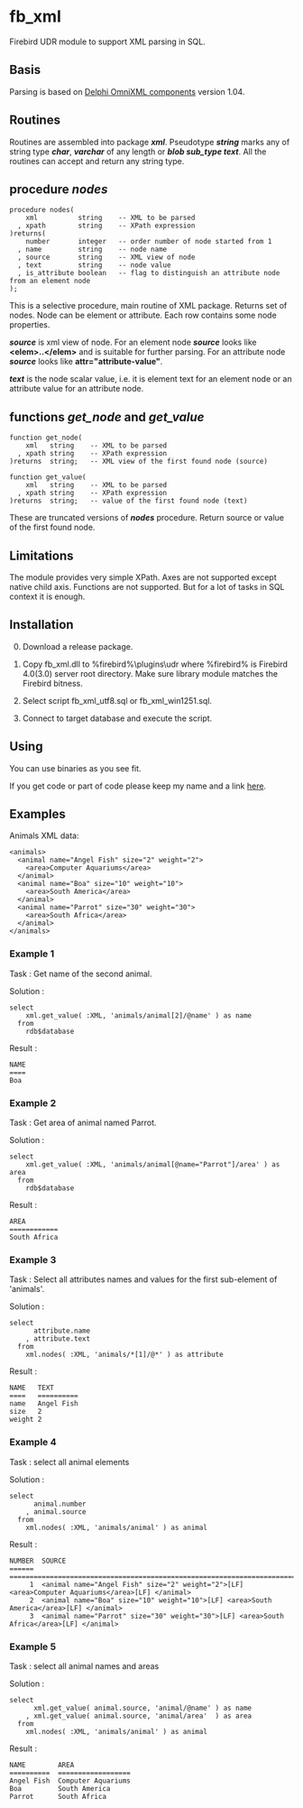 # fb_xml
Firebird UDR module to support XML parsing in SQL.

## Basis

Parsing is based on [Delphi OmniXML components](https://github.com/mremec/omnixml "OmniXML") version 1.04.

## Routines

Routines are assembled into package ***xml***. Pseudotype ***string*** marks any of string type ***char***, ***varchar*** of any length or ***blob sub_type text***. All the routines can accept and return any string type.

## procedure *nodes*

    procedure nodes(
        xml          string    -- XML to be parsed
      , xpath        string    -- XPath expression
    )returns(
        number       integer   -- order number of node started from 1
      , name         string    -- node name
      , source       string    -- XML view of node
      , text         string    -- node value
      , is_attribute boolean   -- flag to distinguish an attribute node from an element node
    );

This is а selective procedure, main routine of XML package. Returns set of nodes. Node can be element or attribute. Each row contains some node properties.

***source*** is xml view of node. For an element node ***source*** looks like **\<elem\>..\</elem\>** and is suitable for further parsing. For an attribute node ***source*** looks like **attr="attribute-value"**.  

***text*** is the node scalar value, i.e. it is element text for an element node or an attribute value for an attribute node.


## functions *get_node* and *get_value*

    function get_node(
        xml   string    -- XML to be parsed
      , xpath string    -- XPath expression
    )returns  string;   -- XML view of the first found node (source)

    function get_value(
        xml   string    -- XML to be parsed
      , xpath string    -- XPath expression
    )returns  string;   -- value of the first found node (text)

These are truncated versions of ***nodes*** procedure. Return source or value of the first found node.

## Limitations

The module provides very simple XPath. Axes are not supported except native child axis. Functions are not supported. But for a lot of tasks in SQL context it is enough.

## Installation


0. Download a release package.

1. Copy fb_xml.dll to %firebird%\plugins\udr
   where %firebird% is Firebird 4.0(3.0) server root directory.
   Make sure library module matches the Firebird bitness.

2. Select script fb_xml_utf8.sql or fb_xml_win1251.sql.

3. Connect to target database and execute the script.


## Using

You can use binaries as you see fit.

If you get code or part of code please keep my name and a link [here](https://github.com/shalamyansky/fb_xml).   


## Examples

Animals XML data:

	<animals>
	  <animal name="Angel Fish" size="2" weight="2">
	    <area>Computer Aquariums</area>
	  </animal>
	  <animal name="Boa" size="10" weight="10">
	    <area>South America</area>
	  </animal>
	  <animal name="Parrot" size="30" weight="30">
	    <area>South Africa</area>
	  </animal>
	</animals>


### Example 1

Task : Get name of the second animal.

Solution :

    select
        xml.get_value( :XML, 'animals/animal[2]/@name' ) as name
      from
        rdb$database

Result :

    NAME
    ====
    Boa

### Example 2

Task : Get area of animal named Parrot.

Solution :

    select
        xml.get_value( :XML, 'animals/animal[@name="Parrot"]/area' ) as area
      from
        rdb$database

Result :

    AREA
    ============
    South Africa


### Example 3

Task : Select all attributes names and values for the first sub-element of 'animals'. 

Solution :

    select
          attribute.name
        , attribute.text
      from
        xml.nodes( :XML, 'animals/*[1]/@*' ) as attribute

Result :

    NAME   TEXT
    ====   ==========
    name   Angel Fish
    size   2
    weight 2

### Example 4

Task : select all animal elements

Solution :  

    select
          animal.number
        , animal.source
      from
        xml.nodes( :XML, 'animals/animal' ) as animal

Result :

    NUMBER  SOURCE
    ======  ================================================================================================
         1	<animal name="Angel Fish" size="2" weight="2">[LF] <area>Computer Aquariums</area>[LF] </animal>
         2	<animal name="Boa" size="10" weight="10">[LF] <area>South America</area>[LF] </animal>
         3  <animal name="Parrot" size="30" weight="30">[LF] <area>South Africa</area>[LF] </animal>

### Example 5

Task : select all animal names and areas

Solution :  

    select
          xml.get_value( animal.source, 'animal/@name' ) as name
        , xml.get_value( animal.source, 'animal/area'  ) as area
      from
        xml.nodes( :XML, 'animals/animal' ) as animal

Result :

    NAME        AREA
    ==========  ==================
    Angel Fish  Computer Aquariums
    Boa         South America
    Parrot      South Africa
